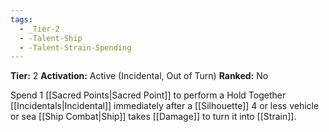 ```yaml
---
tags:
  - _Tier-2
  - -Talent-Ship
  - -Talent-Strain-Spending
---
```

**Tier:** 2
**Activation:** Active (Incidental, Out of Turn)
**Ranked:** No

Spend 1 [[Sacred Points|Sacred Point]] to perform a Hold Together [[Incidentals|Incidental]] immediately after a [[Silhouette]] 4 or less vehicle or sea [[Ship Combat|Ship]] takes [[Damage]] to turn it into [[Strain]].